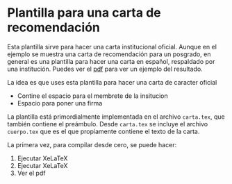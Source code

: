 # Plantilla para una carta de recomendación

Esta plantilla sirve para hacer una carta institucional oficial. Aunque en el ejemplo se muestra una carta de recomendación para un posgrado, en general es una plantilla para hacer una carta en español, respaldado por una institución. Puedes ver el [pdf](carta.pdf) para ver un ejemplo del resultado.

La idea es que uses esta plantilla para hacer una carta de caracter oficial

* Contine el espacio para el membrete de la insitucion
* Espacio para poner una firma

La plantilla está primordialmente implementada en el archivo `carta.tex`, que también contiene el preámbulo. Desde `carta.tex` se incluye el archivo `cuerpo.tex` que es el que propiamente contiene el texto de la carta.

La primera vez, para compilar desde cero, se puede hacer:

1. Ejecutar XeLaTeX
1. Ejecutar XeLaTeX
1. Ver el pdf
